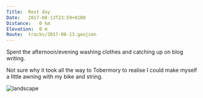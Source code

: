 ```yaml
---
Title:	Rest day 
Date:	2017-08-13T23:59+0100
Distance:	0 km
Elevation:	0 m
Route:	tracks/2017-08-13.geojson
---
```


Spent the afternoon/evening washing clothes and catching up on blog writing.

Not sure why it took all the way to Tobermory to realise I could make myself a little awning with my bike and string.

![landscape](https://pbs.twimg.com/media/DHIimwsXcAMikq7.jpg "Makeshift awning")


